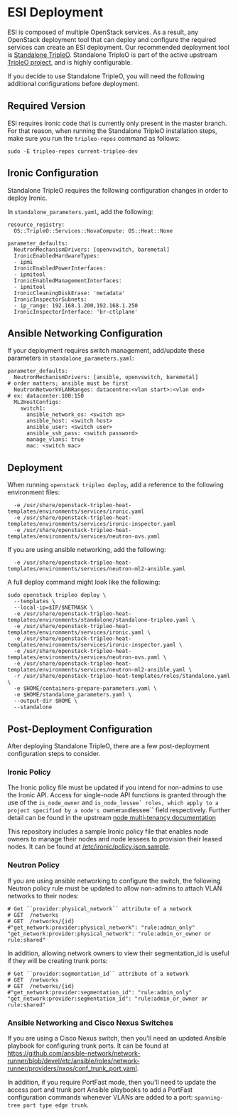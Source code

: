 # ESI Deployment

ESI is composed of multiple OpenStack services. As a result, any OpenStack deployment tool that can deploy and configure the required services can create an ESI deployment. Our recommended deployment tool is [Standalone TripleO](https://docs.openstack.org/project-deploy-guide/tripleo-docs/latest/deployment/standalone.html). Standalone TripleO is part of the active upstream [TripleO project](https://docs.openstack.org/tripleo-docs/latest/), and is highly configurable.

If you decide to use Standalone TripleO, you will need the following additional configurations before deployment.

## Required Version

ESI requires Ironic code that is currently only present in the master branch. For that reason, when running the Standalone TripleO installation steps, make sure you run the `tripleo-repos` command as follows:

```
sudo -E tripleo-repos current-tripleo-dev
```

## Ironic Configuration

Standalone TripleO requires the following configuration changes in order to deploy Ironic.

In `standalone_parameters.yaml`, add the following:

```
resource_registry:
  OS::TripleO::Services::NovaCompute: OS::Heat::None

parameter_defaults:
  NeutronMechanismDrivers: [openvswitch, baremetal]
  IronicEnabledHardwareTypes:
  - ipmi
  IronicEnabledPowerInterfaces:
  - ipmitool
  IronicEnabledManagementInterfaces:
  - ipmitool
  IronicCleaningDiskErase: 'metadata'
  IronicInspectorSubnets:
  - ip_range: 192.168.1.200,192.168.1.250
  IronicInspectorInterface: 'br-ctlplane'
```

## Ansible Networking Configuration

If your deployment requires switch management, add/update these parameters in `standalone_parameters.yaml`:

```
parameter_defaults:
  NeutronMechanismDrivers: [ansible, openvswitch, baremetal]             # order matters; ansible must be first
  NeutronNetworkVLANRanges: datacentre:<vlan start>:<vlan end>           # ex: datacenter:100:150
  ML2HostConfigs:
    switch1:
      ansible_network_os: <switch os>
      ansible_host: <switch host>
      ansible_user: <switch user>
      ansible_ssh_pass: <switch password>
      manage_vlans: true
      mac: <switch mac>
```

## Deployment

When running `openstack tripleo deploy`, add a reference to the following environment files:

```
  -e /usr/share/openstack-tripleo-heat-templates/environments/services/ironic.yaml
  -e /usr/share/openstack-tripleo-heat-templates/environments/services/ironic-inspector.yaml
  -e /usr/share/openstack-tripleo-heat-templates/environments/services/neutron-ovs.yaml
```

If you are using ansible networking, add the following:

```
  -e /usr/share/openstack-tripleo-heat-templates/environments/services/neutron-ml2-ansible.yaml
```

A full deploy command might look like the following:

```
sudo openstack tripleo deploy \
  --templates \
  --local-ip=$IP/$NETMASK \
  -e /usr/share/openstack-tripleo-heat-templates/environments/standalone/standalone-tripleo.yaml \
  -e /usr/share/openstack-tripleo-heat-templates/environments/services/ironic.yaml \
  -e /usr/share/openstack-tripleo-heat-templates/environments/services/ironic-inspector.yaml \
  -e /usr/share/openstack-tripleo-heat-templates/environments/services/neutron-ovs.yaml \
  -e /usr/share/openstack-tripleo-heat-templates/environments/services/neutron-ml2-ansible.yaml \
  -r /usr/share/openstack-tripleo-heat-templates/roles/Standalone.yaml \
  -e $HOME/containers-prepare-parameters.yaml \
  -e $HOME/standalone_parameters.yaml \
  --output-dir $HOME \
  --standalone
```

## Post-Deployment Configuration

After deploying Standalone TripleO, there are a few post-deployment configuration steps to consider.

### Ironic Policy

The Ironic policy file must be updated if you intend for non-admins to use the Ironic API. Access for single-node API functions is granted through the use of the ``is_node_owner`` and ``is_node_lessee` roles, which apply to a project specified by a node's ``owner`` and ``lessee`` field respectively. Further detail can be found in the upstream [node multi-tenancy documentation](https://docs.openstack.org/ironic/latest/admin/node-multitenancy.html)

This repository includes a sample Ironic policy file that enables node owners to manage their nodes and node lessees to provision their leased nodes. It can be found at [/etc/ironic/policy.json.sample](/etc/ironic/policy.json.sample).

### Neutron Policy

If you are using ansible networking to configure the switch, the following Neutron policy rule must be updated to allow non-admins to attach VLAN networks to their nodes:

```
# Get ``provider:physical_network`` attribute of a network
# GET  /networks
# GET  /networks/{id}
#"get_network:provider:physical_network": "rule:admin_only"
"get_network:provider:physical_network": "rule:admin_or_owner or rule:shared"
```

In addition, allowing network owners to view their segmentation_id is useful if they will be creating trunk ports:

```
# Get ``provider:segmentation_id`` attribute of a network
# GET  /networks
# GET  /networks/{id}
#"get_network:provider:segmentation_id": "rule:admin_only"
"get_network:provider:segmentation_id": "rule:admin_or_owner or rule:shared"
```

### Ansible Networking and Cisco Nexus Switches

If you are using a Cisco Nexus switch, then you'll need an updated Ansible playbook for configuring trunk ports. It can be found at https://github.com/ansible-network/network-runner/blob/devel/etc/ansible/roles/network-runner/providers/nxos/conf_trunk_port.yaml.

In addition, if you require PortFast mode, then you'll need to update the access port and trunk port Ansible playbooks to add a PortFast configuration commands whenever VLANs are added to a port: ``spanning-tree port type edge trunk``.
